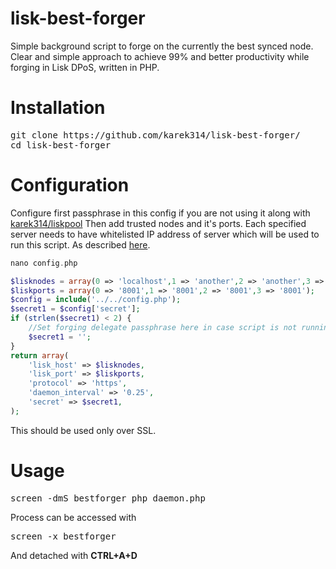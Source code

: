 # lisk-best-forger
Simple background script to forge on the currently the best synced node.<br>
Clear and simple approach to achieve 99% and better productivity while forging in Lisk DPoS, written in PHP.

# Installation
<pre>
git clone https://github.com/karek314/lisk-best-forger/
cd lisk-best-forger
</pre>

# Configuration
Configure first passphrase in this config if you are not using it along with [karek314/liskpool](https://github.com/karek314/liskpool)
Then add trusted nodes and it's ports. Each specified server needs to have whitelisted IP address of server which will be used to run this script. As described [here](https://lisk.io/documentation?i=lisk-docs/BinaryInstall).
```php
nano config.php

$lisknodes = array(0 => 'localhost',1 => 'another',2 => 'another',3 => 'another');
$liskports = array(0 => '8001',1 => '8001',2 => '8001',3 => '8001');
$config = include('../../config.php');
$secret1 = $config['secret'];
if (strlen($secret1) < 2) {
	//Set forging delegate passphrase here in case script is not running along with https://github.com/karek314/liskpool
	$secret1 = '';
}
return array(
	'lisk_host' => $lisknodes,
	'lisk_port' => $liskports,
	'protocol' => 'https',
	'daemon_interval' => '0.25',
	'secret' => $secret1,
);
```
This should be used only over SSL.
# Usage
<pre>
screen -dmS bestforger php daemon.php
</pre>

Process can be accessed with
<pre>
screen -x bestforger
</pre>

And detached with <b>CTRL+A+D</b>
